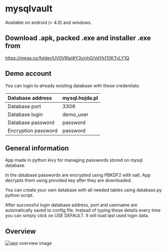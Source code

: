 # mysqlvault
Available on android (> 4.0) and windows.

## Download .apk, packed .exe and installer .exe from 
https://mega.nz/folder/UV0VRIpI#Y3vjnhGiVdYkf10KTvLY1Q

## Demo account
You can login to already existing database with these credentials:

| Database address    | mysql.hojda.pl |
|:------------------- |:-------------- |
| Database port       | 3306           |
| Database login      | demo_user      |
| Database password   | password       |
| Encryption password | password       |

## General information
App made in python kivy for managing passwords stored on mysql database.

In the database passwords are encrypted using PBKDF2 with salt.
App decrypts them using provided key after they are downloaded.

You can create your own database with all needed tables using database.py python script.

After successful login database address, port and username are automatically saved to config file. 
Instead of typing these details every time you can simply click on USE DEFAULT. It will load last used login data.

## Overview
![app overview image](img/overview.png?raw=true "Title")


